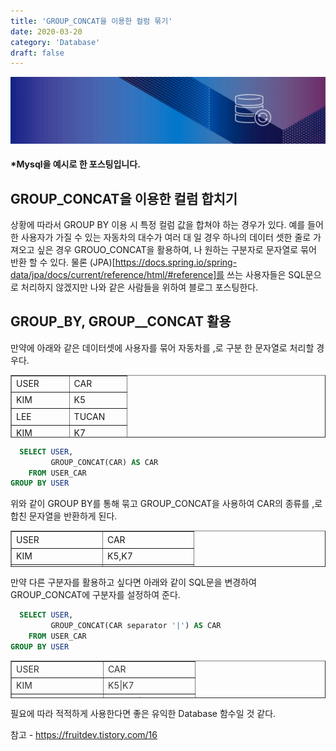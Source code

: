 ```yaml
---
title: 'GROUP_CONCAT을 이용한 컬럼 묶기'
date: 2020-03-20
category: 'Database'
draft: false
---
```


![](./images/banner/rdbs.png)

#### *Mysql을 예시로 한 포스팅입니다. ####

## GROUP_CONCAT을 이용한 컬럼 합치기
상황에 따라서 GROUP BY 이용 시 특정 컬럼 값을 합쳐야 하는 경우가 있다. 예를 들어 한 사용자가 가질 수 있는 자동차의 대수가 여러 대 일 경우 
하나의 데이터 셋한 줄로 가져오고 싶은 경우 GROUO_CONCAT을 활용하여, 나 원하는 구분자로 문자열로 묶어 반환 할 수 있다.
물론 (JPA)[https://docs.spring.io/spring-data/jpa/docs/current/reference/html/#reference]를 쓰는 사용자들은
SQL문으로 처리하지 않겠지만 나와 같은 사람들을 위하여 블로그 포스팅한다.

## GROUP_BY, GROUP_\_CONCAT 활용
만약에 아래와 같은 데이터셋에 사용자를 묶어 자동차를 ,로 구분 한 문자열로 처리할 경우다.

<table style="border-collapse: collapse; width: 100%; height: 100px;" border="1"><tbody><tr style="height: 20px;"><td style="width: 50%; height: 20px;">USER</td><td style="width: 50%; height: 20px;">CAR</td></tr><tr style="height: 20px;"><td style="width: 50%; height: 20px;">KIM</td><td style="width: 50%; height: 20px;">K5</td></tr><tr style="height: 20px;"><td style="width: 50%; height: 20px;">LEE</td><td style="width: 50%; height: 20px;">TUCAN</td></tr><tr style="height: 20px;"><td style="width: 50%; height: 20px;">KIM</td><td style="width: 50%; height: 20px;">K7</td></tr><tr style="height: 20px;"><td style="width: 50%; height: 20px;">LEE</td><td style="width: 50%; height: 20px;"><span>GRANDEUR</span></td></tr></tbody></table>

```sql
  SELECT USER,
         GROUP_CONCAT(CAR) AS CAR
    FROM USER_CAR
GROUP BY USER 
```
위와 같이 GROUP BY를 통해 묶고 GROUP_CONCAT을 사용하여 CAR의 종류를 ,로 합친 문자열을 반환하게 된다.

<table style="border-collapse: collapse; width: 100%; height: 58px;" border="1"><tbody><tr style="height: 20px;"><td style="width: 50%; height: 20px;">USER</td><td style="width: 50%; height: 20px;">CAR</td></tr><tr style="height: 20px;"><td style="width: 50%; height: 20px;">KIM</td><td style="width: 50%; height: 20px;">K5,K7</td></tr><tr style="height: 18px;"><td style="width: 50%; height: 18px;">LEE</td><td style="width: 50%; height: 18px;"><span style="color: #333333;">TUCAN,<span style="color: #333333;">GRANDEUR</span></span></td></tr></tbody></table>

만약 다른 구분자를 활용하고 싶다면 아래와 같이 SQL문을 변경하여 GROUP_CONCAT에 구분자를 설정하여 준다.
```sql
  SELECT USER,
         GROUP_CONCAT(CAR separator '|') AS CAR
    FROM USER_CAR
GROUP BY USER 
```

<table style="border-collapse: collapse; width: 100%; height: 60px;" border="1"><tbody><tr style="height: 20px;"><td style="width: 50%; height: 20px;"><span style="color: #333333;">USER</span></td><td style="width: 50%; height: 20px;"><span style="color: #333333;">CAR</span></td></tr><tr style="height: 20px;"><td style="width: 50%; height: 20px;"><span style="color: #333333;">KIM</span></td><td style="width: 50%; height: 20px;"><span style="color: #333333;">K5|K7</span></td></tr><tr style="height: 20px;"><td style="width: 50%; height: 20px;"><span style="color: #333333;">LEE</span></td><td style="width: 50%; height: 20px;"><span style="color: #333333;">TUCAN|</span><span style="color: #333333;">GRANDEUR</span></td></tr></tbody></table>

필요에 따라 적적하게 사용한다면 좋은 유익한 Database 함수일 것 같다.

참고 - https://fruitdev.tistory.com/16